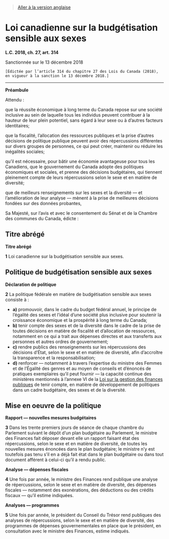 > [Aller à la version anglaise](/en/Acts/Statutes%20of%20Canada/2018/c.%2027,%20art.%20314.md)

# Loi canadienne sur la budgétisation sensible aux sexes

**L.C. 2018, ch. 27, art. 314**


Sanctionnée sur le 13 décembre 2018

```
[Édictée par l’article 314 du chapitre 27 des Lois du Canada (2018), en vigueur à la sanction le 13 décembre 2018.]
```
----------




**Préambule**

Attendu :

que la réussite économique à long terme du Canada repose sur une société inclusive au sein de laquelle tous les individus peuvent contribuer à la hauteur de leur plein potentiel, sans égard à leur sexe ou à d’autres facteurs identitaires;

que la fiscalité, l’allocation des ressources publiques et la prise d’autres décisions de politique publique peuvent avoir des répercussions différentes sur divers groupes de personnes, ce qui peut créer, maintenir ou réduire les inégalités sociales;

qu’il est nécessaire, pour bâtir une économie avantageuse pour tous les Canadiens, que le gouvernement du Canada adopte des politiques économiques et sociales, et prenne des décisions budgétaires, qui tiennent pleinement compte de leurs répercussions selon le sexe et en matière de diversité;

que de meilleurs renseignements sur les sexes et la diversité — et l’amélioration de leur analyse — mènent à la prise de meilleures décisions fondées sur des données probantes,



Sa Majesté, sur l’avis et avec le consentement du Sénat et de la Chambre des communes du Canada, édicte :






## Titre abrégé



**Titre abrégé**

**1** Loi canadienne sur la budgétisation sensible aux sexes.




## Politique de budgétisation sensible aux sexes



**Déclaration de politique**

**2** La politique fédérale en matière de budgétisation sensible aux sexes consiste à :
- **a)** promouvoir, dans le cadre du budget fédéral annuel, le principe de l’égalité des sexes et l’idéal d’une société plus inclusive pour soutenir la croissance économique et la prospérité à long terme du Canada;
- **b)** tenir compte des sexes et de la diversité dans le cadre de la prise de toutes décisions en matière de fiscalité et d’allocation de ressources, notamment en ce qui a trait aux dépenses directes et aux transferts aux personnes et autres ordres de gouvernement;
- **c)** rendre publics des renseignements sur les répercussions des décisions d’État, selon le sexe et en matière de diversité, afin d’accroître la transparence et la responsabilisation;
- **d)** renforcer — notamment à travers l’expertise du ministre des Femmes et de l’Égalité des genres et au moyen de conseils et d’énoncés de pratiques exemplaires qu’il peut fournir — la capacité continue des ministères mentionnés à l’annexe VI de la [Loi sur la gestion des finances publiques](/fr/Lois/Lois%20révisées%20du%20Canada/F/F-11.md) de tenir compte, en matière de développement de politiques dans un cadre budgétaire, des sexes et de la diversité.




## Mise en oeuvre de la politique



**Rapport — nouvelles mesures budgétaires**

**3** Dans les trente premiers jours de séance de chaque chambre du Parlement suivant le dépôt d’un plan budgétaire au Parlement, le ministre des Finances fait déposer devant elle un rapport faisant état des répercussions, selon le sexe et en matière de diversité, de toutes les nouvelles mesures énoncées dans le plan budgétaire; le ministre n’y est toutefois pas tenu s’il en a déjà fait état dans le plan budgétaire ou dans tout document afférent à celui-ci qu’il a rendu public.




**Analyse — dépenses fiscales**

**4** Une fois par année, le ministre des Finances rend publique une analyse de répercussions, selon le sexe et en matière de diversité, des dépenses fiscales — notamment des exonérations, des déductions ou des crédits fiscaux — qu’il estime indiquées.




**Analyses — programmes**

**5** Une fois par année, le président du Conseil du Trésor rend publiques des analyses de répercussions, selon le sexe et en matière de diversité, des programmes de dépenses gouvernementales en place que le président, en consultation avec le ministre des Finances, estime indiqués.


